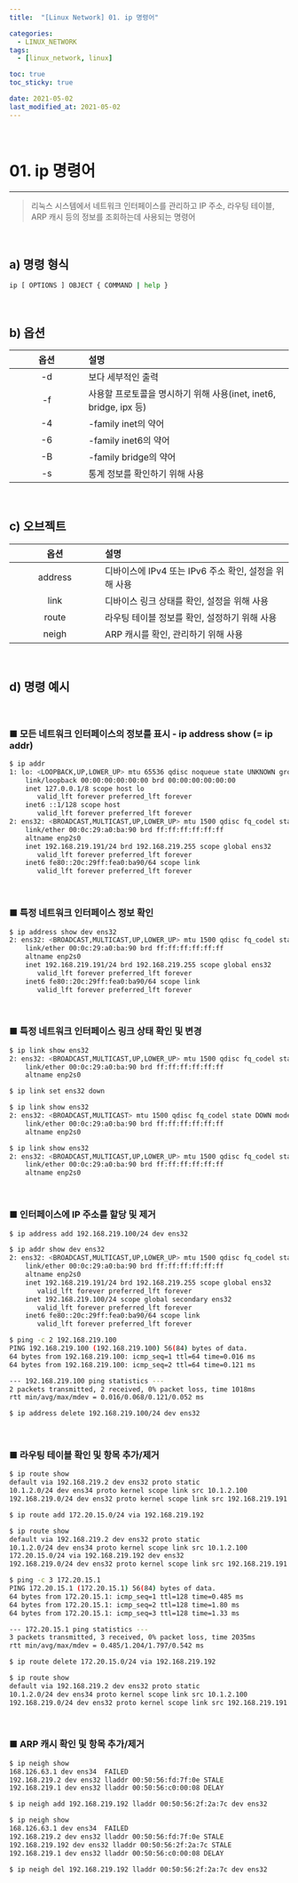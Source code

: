 ```yaml
---
title:  "[Linux Network] 01. ip 명령어" 

categories:
  - LINUX_NETWORK
tags:
  - [linux_network, linux]

toc: true
toc_sticky: true

date: 2021-05-02
last_modified_at: 2021-05-02
---
```

<br>

# 01. ip 명령어
---

<style>
table {
    font-size: 12pt;
}
table th:first-of-type {
    width: 5%;
}
table th:nth-of-type(2) {
    width: 15%;
}
table th:nth-of-type(3) {
    width: 50%;
}
table th:nth-of-type(4) {
    width: 30%;
}
big {
    font-size: 15pt;
}
</style>

> 리눅스 시스템에서 네트워크 인터페이스를 관리하고 IP 주소, 라우팅 테이블, ARP 캐시 등의 정보를 조회하는데 사용되는 명령어

<br>

## a) 명령 형식

```bash
ip [ OPTIONS ] OBJECT { COMMAND | help }
```

<br>

## b) 옵션

| 옵션 | 설명 |
|:---:|:---|
|-d|보다 세부적인 출력|
|-f <FAMILY>|사용할 프로토콜을 명시하기 위해 사용(inet, inet6, bridge, ipx 등)|
|-4|-family inet의 약어|
|-6|-family inet6의 약어|
|-B|-family bridge의 약어|
|-s|통계 정보를 확인하기 위해 사용|

<br>

## c) 오브젝트

| 옵션 | 설명 |
|:---:|:---|
|address|디바이스에 IPv4 또는 IPv6 주소 확인, 설정을 위해 사용|
|link|디바이스 링크 상태를 확인, 설정을 위해 사용|
|route|라우팅 테이블 정보를 확인, 설정하기 위해 사용|
|neigh|ARP 캐시를 확인, 관리하기 위해 사용|

<br>

## d) 명령 예시

<br>

### ■ 모든 네트워크 인터페이스의 정보를 표시 - ip address show (= ip addr)

```bash
$ ip addr
1: lo: <LOOPBACK,UP,LOWER_UP> mtu 65536 qdisc noqueue state UNKNOWN group default qlen 1000
    link/loopback 00:00:00:00:00:00 brd 00:00:00:00:00:00
    inet 127.0.0.1/8 scope host lo
       valid_lft forever preferred_lft forever
    inet6 ::1/128 scope host
       valid_lft forever preferred_lft forever
2: ens32: <BROADCAST,MULTICAST,UP,LOWER_UP> mtu 1500 qdisc fq_codel state UP group default qlen 1000
    link/ether 00:0c:29:a0:ba:90 brd ff:ff:ff:ff:ff:ff
    altname enp2s0
    inet 192.168.219.191/24 brd 192.168.219.255 scope global ens32
       valid_lft forever preferred_lft forever
    inet6 fe80::20c:29ff:fea0:ba90/64 scope link
       valid_lft forever preferred_lft forever
```

<br>

### ■ 특정 네트워크 인터페이스 정보 확인

```bash
$ ip address show dev ens32
2: ens32: <BROADCAST,MULTICAST,UP,LOWER_UP> mtu 1500 qdisc fq_codel state UP group default qlen 1000
    link/ether 00:0c:29:a0:ba:90 brd ff:ff:ff:ff:ff:ff
    altname enp2s0
    inet 192.168.219.191/24 brd 192.168.219.255 scope global ens32
       valid_lft forever preferred_lft forever
    inet6 fe80::20c:29ff:fea0:ba90/64 scope link
       valid_lft forever preferred_lft forever
```

<br>

### ■ 특정 네트워크 인터페이스 링크 상태 확인 및 변경

```bash
$ ip link show ens32
2: ens32: <BROADCAST,MULTICAST,UP,LOWER_UP> mtu 1500 qdisc fq_codel state UP mode DEFAULT group default qlen 1000
    link/ether 00:0c:29:a0:ba:90 brd ff:ff:ff:ff:ff:ff
    altname enp2s0

$ ip link set ens32 down

$ ip link show ens32
2: ens32: <BROADCAST,MULTICAST> mtu 1500 qdisc fq_codel state DOWN mode DEFAULT group default qlen 1000
    link/ether 00:0c:29:a0:ba:90 brd ff:ff:ff:ff:ff:ff
    altname enp2s0

$ ip link show ens32
2: ens32: <BROADCAST,MULTICAST,UP,LOWER_UP> mtu 1500 qdisc fq_codel state UP mode DEFAULT group default qlen 1000
    link/ether 00:0c:29:a0:ba:90 brd ff:ff:ff:ff:ff:ff
    altname enp2s0
```

<br>

### ■ 인터페이스에 IP 주소를 할당 및 제거

```bash
$ ip address add 192.168.219.100/24 dev ens32

$ ip addr show dev ens32
2: ens32: <BROADCAST,MULTICAST,UP,LOWER_UP> mtu 1500 qdisc fq_codel state UP group default qlen 1000
    link/ether 00:0c:29:a0:ba:90 brd ff:ff:ff:ff:ff:ff
    altname enp2s0
    inet 192.168.219.191/24 brd 192.168.219.255 scope global ens32
       valid_lft forever preferred_lft forever
    inet 192.168.219.100/24 scope global secondary ens32
       valid_lft forever preferred_lft forever
    inet6 fe80::20c:29ff:fea0:ba90/64 scope link
       valid_lft forever preferred_lft forever

$ ping -c 2 192.168.219.100
PING 192.168.219.100 (192.168.219.100) 56(84) bytes of data.
64 bytes from 192.168.219.100: icmp_seq=1 ttl=64 time=0.016 ms
64 bytes from 192.168.219.100: icmp_seq=2 ttl=64 time=0.121 ms

--- 192.168.219.100 ping statistics ---
2 packets transmitted, 2 received, 0% packet loss, time 1018ms
rtt min/avg/max/mdev = 0.016/0.068/0.121/0.052 ms

$ ip address delete 192.168.219.100/24 dev ens32
```

<br>

### ■ 라우팅 테이블 확인 및 항목 추가/제거

```bash
$ ip route show
default via 192.168.219.2 dev ens32 proto static
10.1.2.0/24 dev ens34 proto kernel scope link src 10.1.2.100
192.168.219.0/24 dev ens32 proto kernel scope link src 192.168.219.191

$ ip route add 172.20.15.0/24 via 192.168.219.192

$ ip route show
default via 192.168.219.2 dev ens32 proto static
10.1.2.0/24 dev ens34 proto kernel scope link src 10.1.2.100
172.20.15.0/24 via 192.168.219.192 dev ens32
192.168.219.0/24 dev ens32 proto kernel scope link src 192.168.219.191

$ ping -c 3 172.20.15.1
PING 172.20.15.1 (172.20.15.1) 56(84) bytes of data.
64 bytes from 172.20.15.1: icmp_seq=1 ttl=128 time=0.485 ms
64 bytes from 172.20.15.1: icmp_seq=2 ttl=128 time=1.80 ms
64 bytes from 172.20.15.1: icmp_seq=3 ttl=128 time=1.33 ms

--- 172.20.15.1 ping statistics ---
3 packets transmitted, 3 received, 0% packet loss, time 2035ms
rtt min/avg/max/mdev = 0.485/1.204/1.797/0.542 ms

$ ip route delete 172.20.15.0/24 via 192.168.219.192

$ ip route show
default via 192.168.219.2 dev ens32 proto static
10.1.2.0/24 dev ens34 proto kernel scope link src 10.1.2.100
192.168.219.0/24 dev ens32 proto kernel scope link src 192.168.219.191
```

<br>

### ■ ARP 캐시 확인 및 항목 추가/제거

```bash
$ ip neigh show
168.126.63.1 dev ens34  FAILED
192.168.219.2 dev ens32 lladdr 00:50:56:fd:7f:0e STALE
192.168.219.1 dev ens32 lladdr 00:50:56:c0:00:08 DELAY

$ ip neigh add 192.168.219.192 lladdr 00:50:56:2f:2a:7c dev ens32

$ ip neigh show
168.126.63.1 dev ens34  FAILED
192.168.219.2 dev ens32 lladdr 00:50:56:fd:7f:0e STALE
192.168.219.192 dev ens32 lladdr 00:50:56:2f:2a:7c STALE
192.168.219.1 dev ens32 lladdr 00:50:56:c0:00:08 DELAY

$ ip neigh del 192.168.219.192 lladdr 00:50:56:2f:2a:7c dev ens32
```
